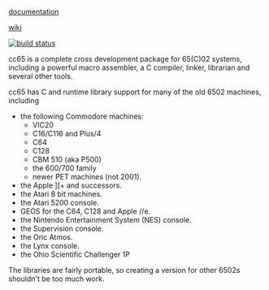 [documentation](http://cc65.github.io/doc)

[wiki](http://github.com/cc65/wiki/wiki)

[![build status](https://api.travis-ci.org/cc65/cc65.svg?branch=master)](https://travis-ci.org/cc65/cc65/builds)

cc65 is a complete cross development package for 65(C)02 systems, including
a powerful macro assembler, a C compiler, linker, librarian and several
other tools.

cc65 has C and runtime library support for many of the old 6502 machines,
including

- the following Commodore machines:
  - VIC20
  - C16/C116 and Plus/4
  - C64
  - C128
  - CBM 510 (aka P500)
  - the 600/700 family
  - newer PET machines (not 2001).
- the Apple ][+ and successors.
- the Atari 8 bit machines.
- the Atari 5200 console.
- GEOS for the C64, C128 and Apple //e.
- the Nintendo Entertainment System (NES) console.
- the Supervision console.
- the Oric Atmos.
- the Lynx console.
- the Ohio Scientific Challenger 1P

The libraries are fairly portable, so creating a version for other 6502s
shouldn't be too much work.
